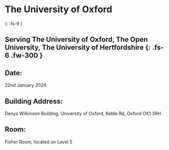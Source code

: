 # The University of Oxford
{: .fs-9 }

Serving The University of Oxford, The Open University, The University of Hertfordshire
{: .fs-6 .fw-300 }
---

## Date:
22nd January 2024

## Building Address:
Denys Wilkinson Building, University of Oxford, Keble Rd, Oxford OX1 3RH

## Room:
Fisher Room, located on Level 5
